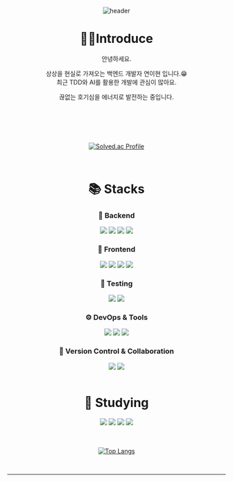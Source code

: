 <div align = center>

![header](https://capsule-render.vercel.app/api?type=waving&color=auto&height=240&section=header&text=DISNOTACAT&fontSize=70)

# 🙆‍♀️Introduce 
안녕하세요. 
<br>

상상을 현실로 가져오는 백엔드 개발자 연이현 입니다.😁 <br>
최근 TDD와 AI를 활용한 개발에 관심이 많아요. 

끊없는 호기심을 에너지로 발전하는 중입니다.

<br>

<br>

<!-- **👀 연이현 백엔드 포트폴리오 확인하기 👀** -->

<!-- <a href="https://m.site.naver.com/1JuDT" target="_blank"><img src="https://img.shields.io/badge/Notion Portfolio Link ↗ -007396?style=border:for-the-badge&logo=java&logoColor=white; " ></a> -->

<br>

<br>

[![Solved.ac Profile](http://mazassumnida.wtf/api/v2/generate_badge?boj=yyyeon)](https://solved.ac/yyyeon/)

<br>

#  📚 Stacks
<div align=center> 

  ### 📌 Backend
  <img src="https://img.shields.io/badge/java-%23ED8B00.svg?style=for-the-badge&logo=openjdk&logoColor=white">
  <img src="https://img.shields.io/badge/spring Boot-6DB33F?style=for-the-badge&logo=spring&logoColor=white">
  <img src="https://img.shields.io/badge/mysql-4479A1?style=for-the-badge&logo=mysql&logoColor=white">
  <img src="https://img.shields.io/badge/Thymeleaf-%23005C0F.svg?style=for-the-badge&logo=Thymeleaf&logoColor=white">
  
  ### 🎨 Frontend
  <img src="https://img.shields.io/badge/javascript-F7DF1E?style=for-the-badge&logo=javascript&logoColor=black">
  <img src="https://img.shields.io/badge/html5-E34F26?style=for-the-badge&logo=html5&logoColor=white">
  <img src="https://img.shields.io/badge/css-1572B6?style=for-the-badge&logo=css3&logoColor=white">
  <img src="https://img.shields.io/badge/jquery-0769AD?style=for-the-badge&logo=jquery&logoColor=white">
  
  ### 🧪 Testing
  <img src="https://img.shields.io/badge/JUnit-25A162?style=for-the-badge&logo=JUnit5&logoColor=white">
  <img src="https://img.shields.io/badge/Mockito-FFCA28?style=for-the-badge&logo=java&logoColor=black">
  
  ### ⚙️ DevOps & Tools
  <img src="https://img.shields.io/badge/docker-%230db7ed.svg?style=for-the-badge&logo=docker&logoColor=white">
  <img src="https://img.shields.io/badge/linux-FCC624?style=for-the-badge&logo=linux&logoColor=black">
  <img src="https://img.shields.io/badge/apache tomcat-F8DC75?style=for-the-badge&logo=apachetomcat&logoColor=white">
  
  ### 🔧 Version Control & Collaboration
  <img src="https://img.shields.io/badge/git-F05032?style=for-the-badge&logo=git&logoColor=white">
  <img src="https://img.shields.io/badge/github-181717?style=for-the-badge&logo=github&logoColor=white">
  
  <br>
</div>

<br>

#  🔰 Studying
<div align=center> 
  <!-- <img src="https://img.shields.io/badge/node.js-339933?style=for-the-badge&logo=Node.js&logoColor=white"> -->
  <img src="https://img.shields.io/badge/python-3670A0?style=for-the-badge&logo=python&logoColor=ffdd54"/>
  <img src="https://img.shields.io/badge/AWS-%23FF9900.svg?style=for-the-badge&logo=amazon-aws&logoColor=white"/>
  <img src="https://img.shields.io/badge/redis-%23DD0031.svg?style=for-the-badge&logo=redis&logoColor=white"/>
  <img src="https://img.shields.io/badge/Apache%20Kafka-000?style=for-the-badge&logo=apachekafka"/>
  
  <br>
  
</div>

<br>

<br>

[![Top Langs](https://github-readme-stats.vercel.app/api/top-langs/?username=DISNOTACAT)](https://github.com/anuraghazra/github-readme-stats)

<br>

<hr>
</div>

